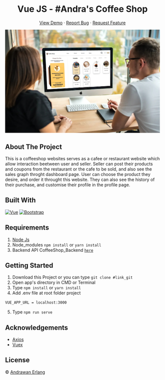 <h1 align='center'>Vue JS - #Andra's Coffee Shop</h1>
  <p align="center">
    <a href="link_deploy">View Demo</a>
    ·
    <a href="https://github.com/andrawanerlang1/Vue-CoffeeShop/issues">Report Bug</a>
    ·
    <a href="https://github.com/andrawanerlang1/Vue-CoffeeShop/pulls">Request Feature</a>
  </p>

![Image Banner](https://raw.githubusercontent.com/andrawanerlang1/Vue-CoffeeShop/main/screenshot.jpg)

## About The Project

This is a coffeeshop websites serves as a cafee or restaurant website which allow interaction beetween user and seller. Seller can post their products and coupons from the restaurant or the cafe to be sold, and also see the sales graph throght dashboard page. User can choose the product they desire, and order it throught this website. They can also see the history of their purchase, and customise their profile in the profile page.

## Built With

[![Vue](https://img.shields.io/badge/Vue-v2.6.11-green)](https://github.com/vuejs/vue)
[![Bootstrap](https://img.shields.io/badge/Bootstrap-v4.5.x-blue)](https://github.com/bootstrap-vue/bootstrap-vue)

## Requirements

1. <a href="https://nodejs.org/en/download/">Node Js</a>
2. Node_modules `npm install` or `yarn install`
3. Backend API CoffeeShop_Backend [`here`](https://github.com/andrawanerlang1/BackEnd_Coffee_Shop_Responsive)

## Getting Started

1. Download this Project or you can type `git clone #link_git`
2. Open app's directory in CMD or Terminal
3. Type `npm install` or `yarn install`
4. Add .env file at root folder project

```sh
VUE_APP_URL = localhost:3000
```

5. Type `npm run serve`

## Acknowledgements

- [Axios](https://www.npmjs.com/package/axios)
- [Vuex](https://vuex.vuejs.org/)

## License

© [Andrawan Erlang](https://github.com/andrawanerlang1/)
